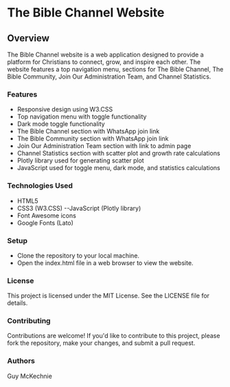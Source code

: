 # The Bible Channel Website

## Overview

The Bible Channel website is a web application designed to provide a platform for Christians to connect, grow, and inspire each other. The website features a top navigation menu, sections for The Bible Channel, The Bible Community, Join Our Administration Team, and Channel Statistics.

### Features

- Responsive design using W3.CSS
- Top navigation menu with toggle functionality
- Dark mode toggle functionality
- The Bible Channel section with WhatsApp join link
- The Bible Community section with WhatsApp join link
- Join Our Administration Team section with link to admin page
- Channel Statistics section with scatter plot and growth rate calculations
- Plotly library used for generating scatter plot
- JavaScript used for toggle menu, dark mode, and statistics calculations

### Technologies Used

- HTML5
- CSS3 (W3.CSS)
  --JavaScript (Plotly library)
- Font Awesome icons
- Google Fonts (Lato)

### Setup

- Clone the repository to your local machine.
- Open the index.html file in a web browser to view the website.

### License

This project is licensed under the MIT License. See the LICENSE file for details.

### Contributing

Contributions are welcome! If you'd like to contribute to this project, please fork the repository, make your changes, and submit a pull request.

### Authors

Guy McKechnie
